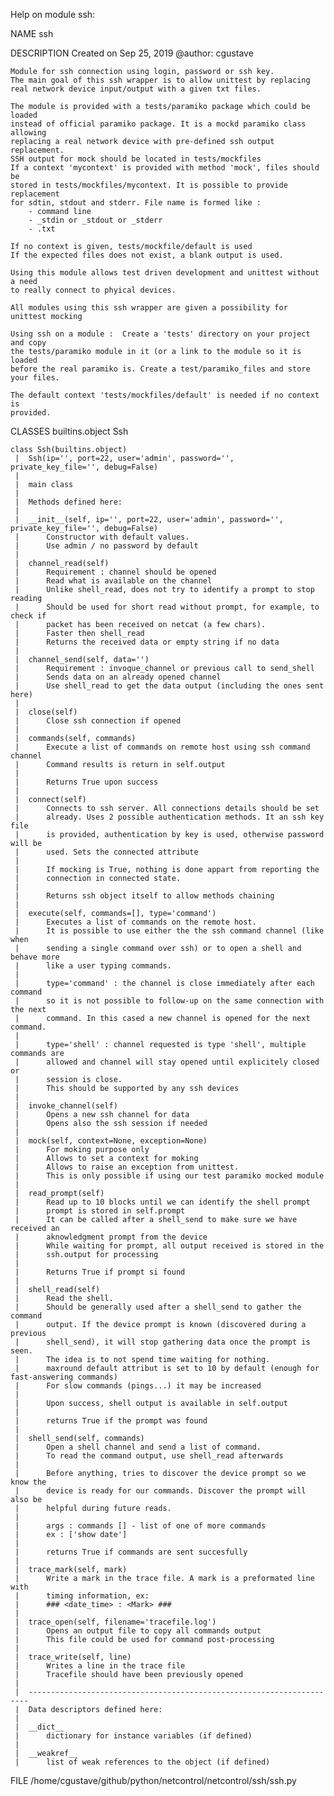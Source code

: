 Help on module ssh:

NAME
    ssh

DESCRIPTION
    Created on Sep 25, 2019
    @author: cgustave
    
    Module for ssh connection using login, password or ssh key.
    The main goal of this ssh wrapper is to allow unittest by replacing
    real network device input/output with a given txt files.
    
    The module is provided with a tests/paramiko package which could be loaded
    instead of official paramiko package. It is a mockd paramiko class allowing
    replacing a real network device with pre-defined ssh output replacement.
    SSH output for mock should be located in tests/mockfiles
    If a context 'mycontext' is provided with method 'mock', files should be
    stored in tests/mockfiles/mycontext. It is possible to provide replacement
    for sdtin, stdout and stderr. File name is formed like :
        - command line
        - _stdin or _stdout or _stderr
        - .txt
    
    If no context is given, tests/mockfile/default is used
    If the expected files does not exist, a blank output is used.
    
    Using this module allows test driven development and unittest without a need
    to really connect to phyical devices.
    
    All modules using this ssh wrapper are given a possibility for unittest mocking
    
    Using ssh on a module :  Create a 'tests' directory on your project and copy
    the tests/paramiko module in it (or a link to the module so it is loaded
    before the real paramiko is. Create a test/paramiko_files and store your files.
    
    The default context 'tests/mockfiles/default' is needed if no context is
    provided.

CLASSES
    builtins.object
        Ssh
    
    class Ssh(builtins.object)
     |  Ssh(ip='', port=22, user='admin', password='', private_key_file='', debug=False)
     |  
     |  main class
     |  
     |  Methods defined here:
     |  
     |  __init__(self, ip='', port=22, user='admin', password='', private_key_file='', debug=False)
     |      Constructor with default values.
     |      Use admin / no password by default
     |  
     |  channel_read(self)
     |      Requirement : channel should be opened
     |      Read what is available on the channel
     |      Unlike shell_read, does not try to identify a prompt to stop reading
     |      Should be used for short read without prompt, for example, to check if
     |      packet has been received on netcat (a few chars).
     |      Faster then shell_read
     |      Returns the received data or empty string if no data
     |  
     |  channel_send(self, data='')
     |      Requirement : invoque_channel or previous call to send_shell
     |      Sends data on an already opened channel
     |      Use shell_read to get the data output (including the ones sent here)
     |  
     |  close(self)
     |      Close ssh connection if opened
     |  
     |  commands(self, commands)
     |      Execute a list of commands on remote host using ssh command channel
     |      Command results is return in self.output
     |      
     |      Returns True upon success
     |  
     |  connect(self)
     |      Connects to ssh server. All connections details should be set
     |      already. Uses 2 possible authentication methods. It an ssh key file
     |      is provided, authentication by key is used, otherwise password will be
     |      used. Sets the connected attribute
     |      
     |      If mocking is True, nothing is done appart from reporting the
     |      connection in connected state.
     |      
     |      Returns ssh object itself to allow methods chaining
     |  
     |  execute(self, commands=[], type='command')
     |      Executes a list of commands on the remote host.
     |      It is possible to use either the the ssh command channel (like when
     |      sending a single command over ssh) or to open a shell and behave more
     |      like a user typing commands.
     |      
     |      type='command' : the channel is close immediately after each command
     |      so it is not possible to follow-up on the same connection with the next
     |      command. In this cased a new channel is opened for the next command.
     |      
     |      type='shell' : channel requested is type 'shell', multiple commands are
     |      allowed and channel will stay opened until explicitely closed or
     |      session is close.
     |      This should be supported by any ssh devices
     |  
     |  invoke_channel(self)
     |      Opens a new ssh channel for data
     |      Opens also the ssh session if needed
     |  
     |  mock(self, context=None, exception=None)
     |      For moking purpose only
     |      Allows to set a context for moking
     |      Allows to raise an exception from unittest.
     |      This is only possible if using our test paramiko mocked module
     |  
     |  read_prompt(self)
     |      Read up to 10 blocks until we can identify the shell prompt
     |      prompt is stored in self.prompt
     |      It can be called after a shell_send to make sure we have received an
     |      aknowledgment prompt from the device
     |      While waiting for prompt, all output received is stored in the
     |      ssh.output for processing
     |      
     |      Returns True if prompt si found
     |  
     |  shell_read(self)
     |      Read the shell.
     |      Should be generally used after a shell_send to gather the command
     |      output. If the device prompt is known (discovered during a previous
     |      shell_send), it will stop gathering data once the prompt is seen.
     |      The idea is to not spend time waiting for nothing.
     |      maxround default attribut is set to 10 by default (enough for fast-answering commands)
     |      For slow commands (pings...) it may be increased
     |      
     |      Upon success, shell output is available in self.output
     |      
     |      returns True if the prompt was found
     |  
     |  shell_send(self, commands)
     |      Open a shell channel and send a list of command.
     |      To read the command output, use shell_read afterwards
     |      
     |      Before anything, tries to discover the device prompt so we know the
     |      device is ready for our commands. Discover the prompt will also be
     |      helpful during future reads.
     |      
     |      args : commands [] - list of one of more commands
     |      ex : ['show date']
     |      
     |      returns True if commands are sent succesfully
     |  
     |  trace_mark(self, mark)
     |      Write a mark in the trace file. A mark is a preformated line with
     |      timing information, ex:
     |      ### <date_time> : <Mark> ###
     |  
     |  trace_open(self, filename='tracefile.log')
     |      Opens an output file to copy all commands output
     |      This file could be used for command post-processing
     |  
     |  trace_write(self, line)
     |      Writes a line in the trace file
     |      Tracefile should have been previously opened
     |  
     |  ----------------------------------------------------------------------
     |  Data descriptors defined here:
     |  
     |  __dict__
     |      dictionary for instance variables (if defined)
     |  
     |  __weakref__
     |      list of weak references to the object (if defined)

FILE
    /home/cgustave/github/python/netcontrol/netcontrol/ssh/ssh.py


